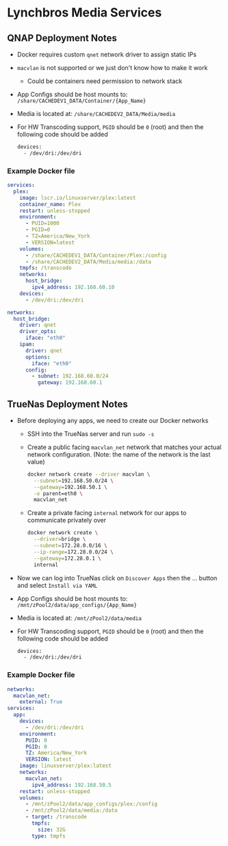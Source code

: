 # Lynchbros Media Services

## QNAP Deployment Notes

- Docker requires custom `qnet` network driver to assign static IPs
- `macvlan` is not supported or we just don't know how to make it work
  - Could be containers need permission to network stack
- App Configs should be host mounts to: `/share/CACHEDEV1_DATA/Container/{App_Name}`
- Media is located at: `/share/CACHEDEV2_DATA/Media/media`
- For HW Transcoding support, `PGID` should be `0` (root) and then the following code should be added

  ```bash
  devices:
    - /dev/dri:/dev/dri
  ```

### Example Docker file

```yaml
services:
  plex:
    image: lscr.io/linuxserver/plex:latest
    container_name: Plex
    restart: unless-stopped
    environment:
      - PUID=1000
      - PGID=0
      - TZ=America/New_York
      - VERSION=latest
    volumes:
      - /share/CACHEDEV1_DATA/Container/Plex:/config
      - /share/CACHEDEV2_DATA/Media/media:/data
    tmpfs: /transcode
    networks:
      host_bridge:
        ipv4_address: 192.168.60.10
    devices:
      - /dev/dri:/dev/dri

networks:
  host_bridge:
    driver: qnet
    driver_opts:
      iface: "eth0"
    ipam:
      driver: qnet
      options:
        iface: "eth0"
      config:
        - subnet: 192.168.60.0/24
          gateway: 192.168.60.1

```

## TrueNas Deployment Notes

- Before deploying any apps, we need to create our Docker networks
  - SSH into the TrueNas server and run `sudo -s`
  - Create a public facing `macvlan_net` network that matches your actual network configuration. (Note: the name of the network is the last value)

    ```bash
    docker network create --driver macvlan \
      --subnet=192.168.50.0/24 \
      --gateway=192.168.50.1 \
      -o parent=eth0 \
      macvlan_net
    ```

  - Create a private facing `internal` network for our apps to communicate privately over

    ```bash
    docker network create \
      --driver=bridge \
      --subnet=172.28.0.0/16 \
      --ip-range=172.28.0.0/24 \
      --gateway=172.28.0.1 \
      internal
    ```

- Now we can log into TrueNas click on `Discover Apps` then the ... button and select `Install via YAML`
- App Configs should be host mounts to: `/mnt/zPool2/data/app_configs/{App_Name}`
- Media is located at: `/mnt/zPool2/data/media`
- For HW Transcoding support, `PGID` should be `0` (root) and then the following code should be added

  ```bash
  devices:
    - /dev/dri:/dev/dri
  ```

### Example Docker file

```yaml
networks:
  macvlan_net:
    external: True
services:
  app:
    devices:
      - /dev/dri:/dev/dri
    environment:
      PUID: 0
      PGID: 0
      TZ: America/New_York
      VERSION: latest
    image: linuxserver/plex:latest
    networks:
      macvlan_net:
        ipv4_address: 192.168.50.5
    restart: unless-stopped
    volumes:
      - /mnt/zPool2/data/app_configs/plex:/config
      - /mnt/zPool2/data/media:/data
      - target: /transcode
        tmpfs:
          size: 32G
        type: tmpfs

```
